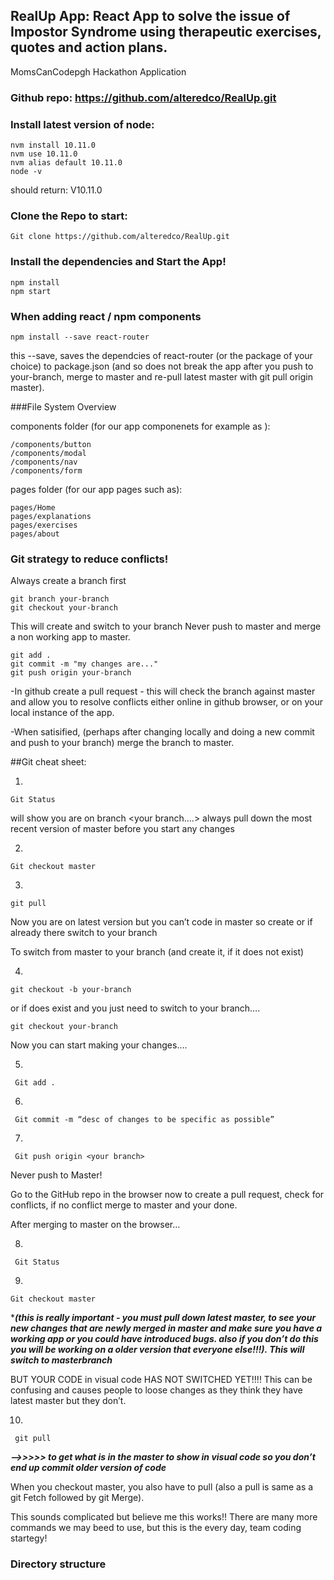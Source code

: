 ## RealUp App: React App to solve the issue of Impostor Syndrome using therapeutic exercises, quotes and action plans.
MomsCanCodepgh Hackathon Application

### Github repo: https://github.com/alteredco/RealUp.git

### Install latest version of node:

```
nvm install 10.11.0
nvm use 10.11.0
nvm alias default 10.11.0
node -v
```

should return: V10.11.0

### Clone the Repo to start:

``` 
Git clone https://github.com/alteredco/RealUp.git
```
### Install the dependencies and Start the App!

``` 
npm install 
npm start
```

### When adding react / npm components

```
npm install --save react-router
```
this --save, saves the dependcies of react-router (or the package of your choice) to package.json (and so does not break the app after you push to your-branch, merge to master and re-pull latest master with git pull origin master).

###File System Overview

components folder (for our app componenets for example as ):

```
/components/button
/components/modal
/components/nav
/components/form
```

pages folder (for our app pages such as):
```
pages/Home
pages/explanations
pages/exercises
pages/about
```

### Git strategy to reduce conflicts! 
Always create a branch first
```
git branch your-branch
git checkout your-branch
```
This will create and switch to your branch
Never push to master and merge a non working app to master.
```
git add .
git commit -m "my changes are..."
git push origin your-branch
```
-In github create a pull request - this will check the branch against master and allow you to resolve conflicts either online in github browser, or on your local instance of the app.

-When satisified, (perhaps after changing locally and doing a new commit and push to your branch) merge the branch to master.


##Git cheat sheet:

1.
```
Git Status
```

will show you are on branch <your branch….>
always pull down the most recent version of master before you start any changes

2.
```
Git checkout master 
```

3. 
```
git pull
```
Now you are on latest version but you can’t code in master so create or if already there switch to your branch

To switch from master to your branch (and create it, if it does not exist)

4. 
```
git checkout -b your-branch
```

or if does exist and you just need to switch to your branch….
```
git checkout your-branch
```

Now you can start making your changes….

5.
```
 Git add .
```
6.
```
 Git commit -m “desc of changes to be specific as possible”
```

7.
```
 Git push origin <your branch> 
```

Never push to Master!

Go to the GitHub repo in the browser now to create a pull request, check for conflicts, if no conflict merge to master and your done.

After merging to master on the browser…

8.
```
 Git Status
```

9. 
```
Git checkout master 
```

****(this is really important - you must pull down latest master, to see your new changes that are newly merged in master and make sure you have a working app or you could have introduced bugs. also if you don’t do this you will be working on a older version that everyone else!!!).
This will switch to masterbranch***

BUT YOUR CODE in visual code HAS NOT SWITCHED YET!!!! This can be confusing and causes people to loose changes as they think they have latest master but they don’t.

10.
```
 git pull 
```

***—>>>>> to get what is in the master to show in visual code so you don’t end up commit older version of code***

When you checkout master, you also have to pull (also a pull is same as a git Fetch followed by git Merge).

This sounds complicated but believe me this works!! There are many more commands we may beed to use, but this is the every day, team coding startegy!


### Directory structure
